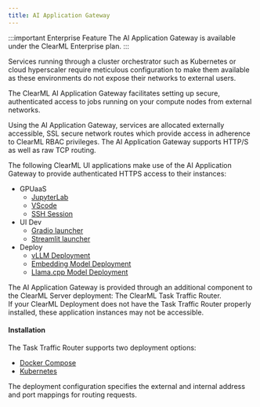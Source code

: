 ```yaml
---
title: AI Application Gateway
---
```


:::important Enterprise Feature
The AI Application Gateway is available under the ClearML Enterprise plan.
:::

Services running through a cluster orchestrator such as Kubernetes or cloud hyperscaler require meticulous configuration 
to make them available as these environments do not expose their networks to external users.

The ClearML AI Application Gateway facilitates setting up secure, authenticated access to jobs running on your compute 
nodes from external networks.

Using the AI Application Gateway, services are allocated externally accessible, SSL secure network routes which provide 
access in adherence to ClearML RBAC privileges. The AI Application Gateway supports HTTP/S as well as raw TCP routing.

The following ClearML UI applications make use of the AI Application Gateway to provide authenticated HTTPS access to 
their instances: 

* GPUaaS   
  * [JupyterLab](../../webapp/applications/apps_jupyter_lab.md)  
  * [VScode](../../webapp/applications/apps_vscode.md)  
  * [SSH Session](../../webapp/applications/apps_ssh_session.md)   
* UI Dev  
  * [Gradio launcher](../../webapp/applications/apps_gradio.md)  
  * [Streamlit launcher](../../webapp/applications/apps_streamlit.md)   
* Deploy  
  * [vLLM Deployment](../../webapp/applications/apps_model_deployment.md)  
  * [Embedding Model Deployment](../../webapp/applications/apps_embed_model_deployment.md)  
  * [Llama.cpp Model Deployment](../../webapp/applications/apps_llama_deployment.md)

The AI Application Gateway is provided through an additional component to the ClearML Server deployment: The ClearML Task Traffic Router.  
If your ClearML Deployment does not have the Task Traffic Router properly installed, these application instances may not be accessible. 

#### Installation 

The Task Traffic Router supports two deployment options:

* [Docker Compose](appgw_install_compose.md)  
* [Kubernetes](appgw_install_k8s.md)

The deployment configuration specifies the external and internal address and port mappings for routing requests.


